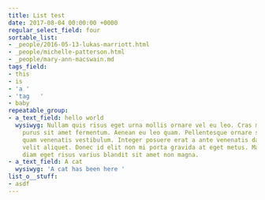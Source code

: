 ```yaml
---
title: List test
date: 2017-08-04 00:00:00 +0000
regular_select_field: four
sortable_list:
- _people/2016-05-13-lukas-marriott.html
- _people/michelle-patterson.html
- _people/mary-ann-macswain.md
tags_field:
- this
- is
- 'a '
- 'tag   '
- baby
repeatable_group:
- a_text_field: hello world
  wysiwyg: Nullam quis risus eget urna mollis ornare vel eu leo. Cras mattis consectetur
    purus sit amet fermentum. Aenean eu leo quam. Pellentesque ornare sem lacinia
    quam venenatis vestibulum. Integer posuere erat a ante venenatis dapibus posuere
    velit aliquet. Donec id elit non mi porta gravida at eget metus. Maecenas sed
    diam eget risus varius blandit sit amet non magna.
- a_text_field: A cat
  wysiwyg: 'A cat has been here '
list_o__stuff:
- asdf
---
```

